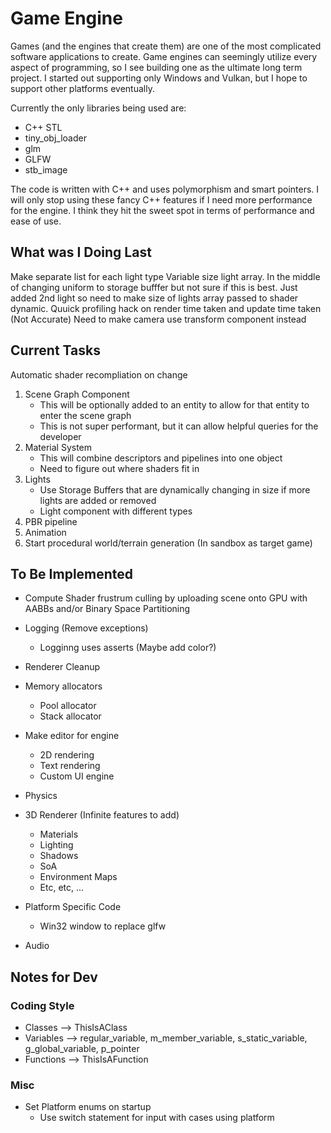 # Game Engine
Games (and the engines that create them) are one of the most complicated software applications to create.
Game engines can seemingly utilize every aspect of programming, so I see building one as the ultimate long term project.
I started out supporting only Windows and Vulkan, but I hope to support other platforms eventually.

Currently the only libraries being used are:
* C++ STL
* tiny_obj_loader
* glm
* GLFW
* stb_image

The code is written with C++ and uses polymorphism and smart pointers.
I will only stop using these fancy C++ features if I need more performance for the engine.
I think they hit the sweet spot in terms of performance and ease of use.

## What was I Doing Last
Make separate list for each light type
Variable size light array. In the middle of changing uniform to storage bufffer but not sure if this is best.
Just added 2nd light so need to make size of lights array passed to shader dynamic.
Quuick profiling hack on render time taken and update time taken (Not Accurate)
Need to make camera use transform component instead

## Current Tasks
Automatic shader recompliation on change
1. Scene Graph Component
    - This will be optionally added to an entity to allow for that entity to enter the scene graph
    - This is not super performant, but it can allow helpful queries for the developer
2. Material System
    - This will combine descriptors and pipelines into one object
    - Need to figure out where shaders fit in
3. Lights
    - Use Storage Buffers that are dynamically changing in size if more lights are added or removed
    - Light component with different types
4. PBR pipeline
5. Animation
6. Start procedural world/terrain generation (In sandbox as target game)

## To Be Implemented
* Compute Shader frustrum culling by uploading scene onto GPU with AABBs and/or Binary Space Partitioning
* Logging (Remove exceptions)
	* Logginng uses asserts (Maybe add color?)
* Renderer Cleanup
* Memory allocators
	* Pool allocator
	* Stack allocator
* Make editor for engine
	* 2D rendering
	* Text rendering
	* Custom UI engine
* Physics
* 3D Renderer (Infinite features to add)
	* Materials
	* Lighting
	* Shadows
	* SoA
	* Environment Maps
	* Etc, etc, ...

* Platform Specific Code
	* Win32 window to replace glfw
* Audio

## Notes for Dev
### Coding Style
* Classes --> ThisIsAClass
* Variables --> regular_variable, m_member_variable, s_static_variable, g_global_variable, p_pointer
* Functions --> ThisIsAFunction

### Misc
* Set Platform enums on startup
	* Use switch statement for input with cases using platform
